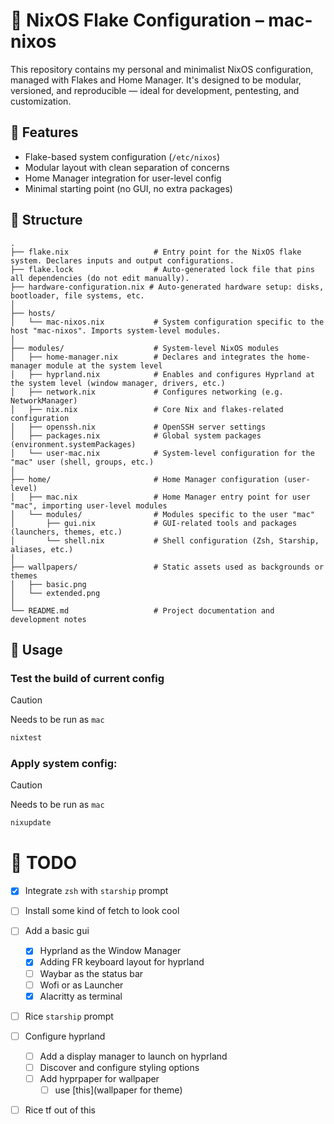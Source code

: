 # 🐧 NixOS Flake Configuration – mac-nixos

This repository contains my personal and minimalist NixOS configuration, managed with Flakes and Home Manager.
It's designed to be modular, versioned, and reproducible — ideal for development, pentesting, and customization.

## 🧩 Features

- Flake-based system configuration (`/etc/nixos`)
- Modular layout with clean separation of concerns
- Home Manager integration for user-level config
- Minimal starting point (no GUI, no extra packages)

## 📁 Structure

```shell
.
├── flake.nix                   # Entry point for the NixOS flake system. Declares inputs and output configurations.
├── flake.lock                  # Auto-generated lock file that pins all dependencies (do not edit manually).
├── hardware-configuration.nix # Auto-generated hardware setup: disks, bootloader, file systems, etc.
│ 
├── hosts/
│   └── mac-nixos.nix           # System configuration specific to the host "mac-nixos". Imports system-level modules.
│ 
├── modules/                    # System-level NixOS modules
│   ├── home-manager.nix        # Declares and integrates the home-manager module at the system level
│   ├── hyprland.nix            # Enables and configures Hyprland at the system level (window manager, drivers, etc.)
│   ├── network.nix             # Configures networking (e.g. NetworkManager)
│   ├── nix.nix                 # Core Nix and flakes-related configuration
│   ├── openssh.nix             # OpenSSH server settings
│   ├── packages.nix            # Global system packages (environment.systemPackages)
│   └── user-mac.nix            # System-level configuration for the "mac" user (shell, groups, etc.)
│ 
├── home/                       # Home Manager configuration (user-level)
│   ├── mac.nix                 # Home Manager entry point for user "mac", importing user-level modules
│   └── modules/                # Modules specific to the user "mac"
│       ├── gui.nix             # GUI-related tools and packages (launchers, themes, etc.)
│       └── shell.nix           # Shell configuration (Zsh, Starship, aliases, etc.)
│
├── wallpapers/                 # Static assets used as backgrounds or themes
│   ├── basic.png
│   └── extended.png
│ 
└── README.md                   # Project documentation and development notes
```

## 🚀 Usage

### Test the build of current config 

> [!CAUTION]
> Needs to be run as `mac`
```bash 
nixtest
```

### Apply system config:

> [!CAUTION]
> Needs to be run as `mac`
```bash
nixupdate
```

# 🔧 TODO

- [x] Integrate `zsh` with `starship` prompt
- [ ] Install some kind of fetch to look cool
- [ ] Add a basic gui
  - [x] Hyprland as the Window Manager
  - [x] Adding FR keyboard layout for hyprland
  - [ ] Waybar as the status bar
  - [ ] Wofi or as Launcher
  - [x] Alacritty as terminal
- [ ] Rice `starship` prompt
- [ ] Configure hyprland
  - [ ] Add a display manager to launch on hyprland
  - [ ] Discover and configure styling options
  - [ ] Add hyprpaper for wallpaper
    - [ ] use [this](wallpaper for theme)
- [ ] Rice tf out of this

